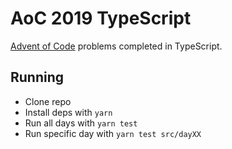 # AoC 2019 TypeScript

[Advent of Code](https://adventofcode.com/) problems completed in TypeScript.

## Running

- Clone repo
- Install deps with `yarn`
- Run all days with `yarn test`
- Run specific day with `yarn test src/dayXX`
